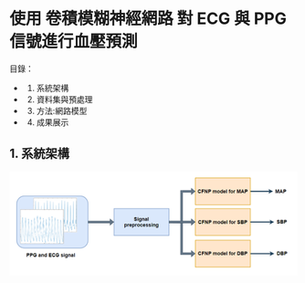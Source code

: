 # 使用 卷積模糊神經網路 對 ECG 與 PPG 信號進行血壓預測

目錄：
- 1. 系統架構
- 2. 資料集與預處理
- 3. 方法:網路模型
- 4. 成果展示

## 1. 系統架構

![image](https://github.com/Slaung/Blood-Pressure-Estimation-CFNP/blob/main/Figure1.png)
